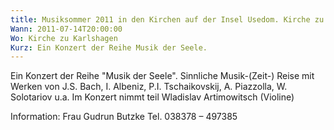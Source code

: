 ```yaml
---
title: Musiksommer 2011 in den Kirchen auf der Insel Usedom. Kirche zu Karlshagen
Wann: 2011-07-14T20:00:00
Wo: Kirche zu Karlshagen
Kurz: Ein Konzert der Reihe Musik der Seele.
---
```


Ein Konzert der Reihe "Musik der Seele".
Sinnliche Musik-(Zeit-) Reise mit Werken von J.S. Bach, I. Albeniz, P.I. Tschaikovskij, A. Piazzolla, W. Solotariov u.a.
Im Konzert nimmt teil Wladislav Artimowitsch (Violine)

Information:
Frau Gudrun Butzke
Tel. 038378 – 497385